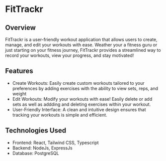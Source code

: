 # FitTrackr

## Overview

FitTrackr is a user-friendly workout application that allows users to create, manage, and edit your workouts with ease. Weather your a fitness guru or just starting on your fitness journey, FitTrackr provides a streamlined way to record your workouts, view your progress, and stay motivated!

## Features

- Create Workouts: Easily create custom workouts tailored to your preferences by adding exercises with the ability to view sets, reps, and weight
- Edit Workouts: Modify your workouts with ease! Easily delete or add sets as well as addding and deleting exercises within your workout.
- User-Friendly Interface: A clean and intuitive design ensures that tracking your workouts is simple and efficient.

## Technologies Used

- Frontend: React, Tailwind CSS, Typescript
- Backend: NodeJs, ExpressJs
- Database: PostgreSQL
